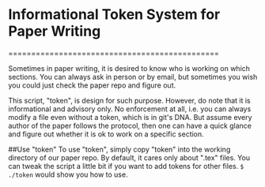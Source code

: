 # Informational Token System for Paper Writing
==============================================

Sometimes in paper writing, it is desired to know who is working on which sections. You can always ask in person or by email, but sometimes you wish you could just check the paper repo and figure out.

This script, "token", is design for such purpose. However, do note that it is informational and advisory only. No enforcement at all, i.e. you can always modify a file even without a token, which is in git's DNA. But assume every author of the paper follows the protocol, then one can have a quick glance and figure out whether it is ok to work on a specific section.

##Use "token"
To use "token", simply copy "token" into the working directory of our paper repo. By default, it cares only about ".tex" files. You can tweak the script a little bit if you want to add tokens for other files.
`$ ./token` would show you how to use.
